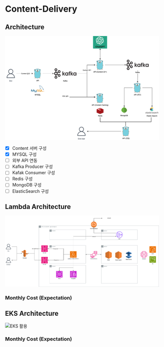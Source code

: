 # Content-Delivery

## Architecture

![초안](./public/eda-1.drawio.png)

- [x] Content 서버 구성
- [x] MYSQL 구성
- [ ] 외부 API 연동
- [ ] Kafka Producer 구성
- [ ] Kafak Consumer 구성
- [ ] Redis 구성
- [ ] MongoDB 구성
- [ ] ElasticSearch 구성

## Lambda Architecture

![Lambda 활용](./public/lambda.png)

### Monthly Cost (Expectation)

## EKS Architecture

![EKS 활용](...)

### Monthly Cost (Expectation)
